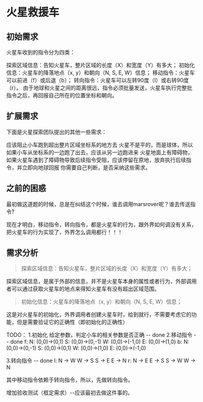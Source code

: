 # 火星救援车

## 初始需求

火星车收到的指令分为四类：

探索区域信息：告知火星车，整片区域的长度（X）和宽度（Y）有多大；
初始化信息：火星车的降落地点（x, y）和朝向（N, S, E, W）信息；
移动指令：火星车可以前进（f）或后退（b）；
转向指令：火星车可以左转90度（l）或右转90度（r）。
由于地球和火星之间的距离很远，指令必须批量发送，火星车执行完整批指令之后，再回报自己所在的位置坐标和朝向。

## 扩展需求
下面是火星探索团队提出的其他一些需求：

应该阻止小车跑到超出整片区域坐标系的地方去
火星不是平的，而是球体，所以如果小车从坐标系的一边跑了出去，应该从另一边跑进来
火星地面上有障碍物，如果火星车遇到了障碍物导致后续指令受阻，应该停留在原地，放弃执行后续指令，并立即向地球回报
你需要自己判断，是否采纳这些需求。

## 之前的困惑
最初做这道题的时候，总是在纠结这个时候，谁去调用marsrover呢？谁去传送指令?

现在才明白，移动指令，转向指令，都是火星车的行为，跟外界如何调没有关系，把火星车的行为实现了，外界怎么调用都行！！！

## 需求分析

> 探索区域信息：告知火星车，整片区域的长度（X）和宽度（Y）有多大；

探索区域信息，是属于外部的信息，并不是火星车本身的属性或者行为，外部调用者可以通过获取火星车的地点来得知火星车有没有超出区域范围。

> 初始化信息：火星车的降落地点（x, y）和朝向（N, S, E, W）信息；

这是对火星车的初始化，外界调用者创建火星车时，给到就行，不需要考虑它的功能，但是需要验证它的正确性（即初始化的正确性）


TODO：
1.初始化 给定参数，判定小车的相关参数是否正确 -- done 
2.移动指令  -- done
   f:
    N:
        (0,0)->(0,1)
    S:
        (0,0)->(0,-1)
    W:
        (0,0)->(-1,0)
    E:
        (0,0)->(1,0)
   b:
    N:
        (0,0)->(0,-1)
    S:
        (0,0)->(0,1)
    W:
        (0,0)->(1,0)
    E:
        (0,0)->(-1,0)
    
3.转向指令 -- done
   l: 
    N -> W
    W -> S
    S -> E
    E -> N 
   r:
    N -> E
    E -> S
    S -> W
    W -> N

其中移动指令依赖于转向指令，所以，先做转向指令。

增加验收测试（框定需求）--应该最初去做这件事的。
